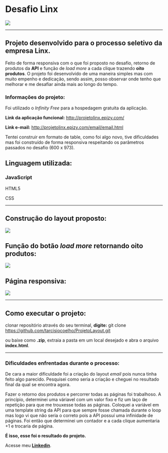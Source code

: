 # Desafio Linx
<img src="../assets/logo-linx.png">

---

## Projeto desenvolvido para o processo seletivo da empresa Linx.
Feito de forma responsiva com o que foi proposto no desafio, retorno de produtos da **API** e função de *load more* a cada clique trazendo **oito produtos**. O projeto foi desenvolvido de uma maneira simples mas com muito empenho e dedicação, sendo assim, posso observar onde tenho que melhorar e me desafiar ainda mais ao longo do tempo.

### Informações do projeto:
Foi utilizado o *Infinity Free* para a hospedagem gratuita da aplicação.

**Link da aplicação funcional:** http://projetolinx.epizy.com/

**Link e-mail:** http://projetolinx.epizy.com/email/email.html

Tentei construir em formato de table, como foi algo novo, tive dificuldades mas foi construído de forma responsiva respeitando os parâmetros passados no desafio (600 x 973).

## Linguagem utilizada:
### JavaScript

HTML5

CSS

---

## Construção do layout proposto:
<img src="../assets/page.produtos.gif">

## Função do botão *load more* retornando oito produtos:
<img src="../assets/funcao-botao.gif">

## Página responsiva: 

<img src="../assets/pagina-responsiva.gif">

---

## Como executar o projeto: 

clonar repositório através do seu terminal, **digite:**
git clone https://github.com/tarcisiocoelho/ProjetoLayout.git

ou baixe como **.zip**, extraia a pasta em um local desejado e abra o arquivo **index.html**.

---

### Dificuldades enfrentadas durante o processo: 
De cara a maior dificuldade foi a criação do layout *email* pois nunca tinha feito algo parecido. Pesquisei como seria a criação e cheguei no resultado final da qual se encontra agora. 

Fazer o retorno dos produtos e percorrer todas as páginas foi trabalhoso. A princípio, determinei uma váriavel com um valor fixo e fiz um laço de repetição para que me trouxesse todas as páginas. Coloquei a variável em uma template string da API para que sempre fosse chamada durante o loop mas logo vi que não seria o correto pois a API possuí uma infinidade de páginas. Foi então que determinei um contador e a cada clique aumentaria +1 e trocaria de página.  

**É isso, esse foi o resultado do projeto.**

Acesse meu **[Linkedin](https://www.linkedin.com/in/tarcisio-coelho-900437196/)**.